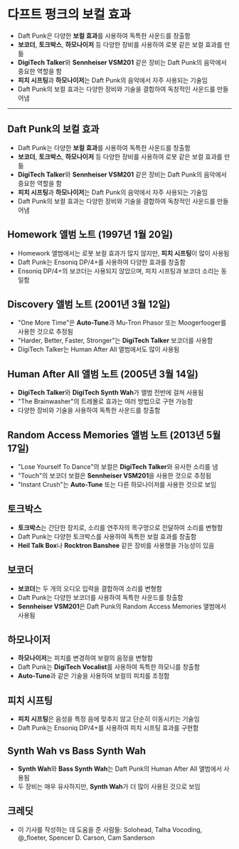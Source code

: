 # 다프트 펑크의 보컬 효과


* Daft Punk은 다양한 **보컬 효과**를 사용하여 독특한 사운드를 창출함
* **보코더**, **토크박스**, **하모나이저** 등 다양한 장비를 사용하여 로봇 같은 보컬 효과를 만듦
* **DigiTech Talker**와 **Sennheiser VSM201** 같은 장비는 Daft Punk의 음악에서 중요한 역할을 함
* **피치 시프팅**과 **하모나이저**는 Daft Punk의 음악에서 자주 사용되는 기술임
* Daft Punk의 보컬 효과는 다양한 장비와 기술을 결합하여 독창적인 사운드를 만들어냄

---

Daft Punk의 보컬 효과
----------------

* Daft Punk는 다양한 **보컬 효과**를 사용하여 독특한 사운드를 창출함
* **보코더**, **토크박스**, **하모나이저** 등 다양한 장비를 사용하여 로봇 같은 보컬 효과를 만듦
* **DigiTech Talker**와 **Sennheiser VSM201** 같은 장비는 Daft Punk의 음악에서 중요한 역할을 함
* **피치 시프팅**과 **하모나이저**는 Daft Punk의 음악에서 자주 사용되는 기술임
* Daft Punk의 보컬 효과는 다양한 장비와 기술을 결합하여 독창적인 사운드를 만들어냄

Homework 앨범 노트 (1997년 1월 20일)
-----------------------------

* Homework 앨범에서는 로봇 보컬 효과가 많지 않지만, **피치 시프팅**이 많이 사용됨
* Daft Punk는 Ensoniq DP/4+를 사용하여 다양한 효과를 창출함
* Ensoniq DP/4+의 보코더는 사용되지 않았으며, 피치 시프팅과 보코더 소리는 동일함

Discovery 앨범 노트 (2001년 3월 12일)
------------------------------

* "One More Time"은 **Auto-Tune**과 Mu-Tron Phasor 또는 Moogerfooger를 사용한 것으로 추정됨
* "Harder, Better, Faster, Stronger"는 **DigiTech Talker** 보코더를 사용함
* DigiTech Talker는 Human After All 앨범에서도 많이 사용됨

Human After All 앨범 노트 (2005년 3월 14일)
------------------------------------

* **DigiTech Talker**와 **DigiTech Synth Wah**가 앨범 전반에 걸쳐 사용됨
* "The Brainwasher"의 트레몰로 효과는 여러 방법으로 구현 가능함
* 다양한 장비와 기술을 사용하여 독특한 사운드를 창출함

Random Access Memories 앨범 노트 (2013년 5월 17일)
-------------------------------------------

* "Lose Yourself To Dance"의 보컬은 **DigiTech Talker**와 유사한 소리를 냄
* "Touch"의 보코더 보컬은 **Sennheiser VSM201**을 사용한 것으로 추정됨
* "Instant Crush"는 **Auto-Tune** 또는 다른 하모나이저를 사용한 것으로 보임

토크박스
----

* **토크박스**는 간단한 장치로, 소리를 연주자의 목구멍으로 전달하여 소리를 변형함
* Daft Punk는 다양한 토크박스를 사용하여 독특한 보컬 효과를 창출함
* **Heil Talk Box**나 **Rocktron Banshee** 같은 장비를 사용했을 가능성이 있음

보코더
---

* **보코더**는 두 개의 오디오 입력을 결합하여 소리를 변형함
* Daft Punk는 다양한 보코더를 사용하여 독특한 사운드를 창출함
* **Sennheiser VSM201**은 Daft Punk의 Random Access Memories 앨범에서 사용됨

하모나이저
-----

* **하모나이저**는 피치를 변경하여 보컬의 음정을 변형함
* Daft Punk는 **DigiTech Vocalist**를 사용하여 독특한 하모니를 창출함
* **Auto-Tune**과 같은 기술을 사용하여 보컬의 피치를 조정함

피치 시프팅
------

* **피치 시프팅**은 음성을 특정 음에 맞추지 않고 단순히 이동시키는 기술임
* Daft Punk는 Ensoniq DP/4+를 사용하여 피치 시프팅 효과를 구현함

Synth Wah vs Bass Synth Wah
---------------------------

* **Synth Wah**와 **Bass Synth Wah**는 Daft Punk의 Human After All 앨범에서 사용됨
* 두 장비는 매우 유사하지만, **Synth Wah**가 더 많이 사용된 것으로 보임

크레딧
---

* 이 기사를 작성하는 데 도움을 준 사람들: Solohead, Talha Vocoding, @\_floeter, Spencer D. Carson, Cam Sanderson
